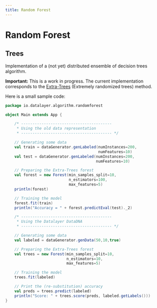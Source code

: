 ```yaml
---
title: Random Forest
---
```


# Random Forest

## Trees

Implementation of a (not yet) distributed ensemble of decision trees algorithm.

**Important:** This is a work in progress. The current implementation corresponds to the [Extra-Trees](http://www.montefiore.ulg.ac.be/~ernst/uploads/news/id63/extremely-randomized-trees.pdf) (Extremely randomized trees) method.

Here is a small sample code:

```scala
package io.datalayer.algorithm.randomforest

object Main extends App {

    /* ----------------------------------------
     * Using the old data representation
     * ---------------------------------------- */

    // Generating some data
    val train = dataGenerator.genLabeled(numInstances=200,  
                                         numFeatures=10)
    val test = dataGenerator.genLabeled(numInstances=200, 
                                        numFeatures=10)

    // Preparing the Extra-Trees forest
    val forest = new Forest(min_samples_split=10,
                            n_estimators=100, 
                            max_features=5)
    println(forest)

    // Training the model
    forest.fit(train)
    println("Accuracy = " + forest.predictEval(test)._2)

    /* ----------------------------------------
     * Using the Datalayer DataDNA
     * ---------------------------------------- */

    // Generating some data
    val labeled = dataGenerator.genData(50,10,true)

    // Preparing the Extra-Trees forest
    val trees = new Forest(min_samples_split=10,
                           n_estimators=10,
                           max_features=5)

    // Training the model
    trees.fit(labeled)

    // Print the (re-substitution) accuracy
    val preds = trees.predict(labeled)
    println("Score: " + trees.score(preds, labeled.getLabels()))
}
```
